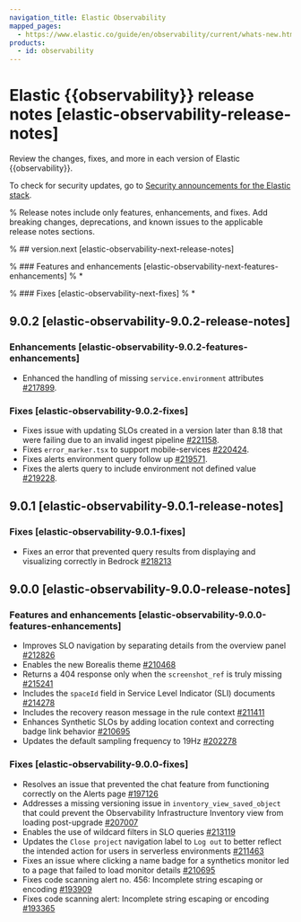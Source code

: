 ```yaml
---
navigation_title: Elastic Observability
mapped_pages:
  - https://www.elastic.co/guide/en/observability/current/whats-new.html
products:
  - id: observability
---
```


# Elastic {{observability}} release notes [elastic-observability-release-notes]
Review the changes, fixes, and more in each version of Elastic {{observability}}.

To check for security updates, go to [Security announcements for the Elastic stack](https://discuss.elastic.co/c/announcements/security-announcements/31).

% Release notes include only features, enhancements, and fixes. Add breaking changes, deprecations, and known issues to the applicable release notes sections.

% ## version.next [elastic-observability-next-release-notes]

% ### Features and enhancements [elastic-observability-next-features-enhancements]
% *

% ### Fixes [elastic-observability-next-fixes]
% *

## 9.0.2 [elastic-observability-9.0.2-release-notes]

### Enhancements [elastic-observability-9.0.2-features-enhancements]

* Enhanced the handling of missing `service.environment` attributes [#217899](https://github.com/elastic/kibana/pull/217899).

### Fixes [elastic-observability-9.0.2-fixes]

* Fixes issue with updating SLOs created in a version later than 8.18 that were failing due to an invalid ingest pipeline [#221158](https://github.com/elastic/kibana/pull/221158).
* Fixes `error_marker.tsx` to support mobile-services [#220424](https://github.com/elastic/kibana/pull/220424).
* Fixes alerts environment query follow up [#219571](https://github.com/elastic/kibana/pull/219571).
* Fixes the alerts query to include environment not defined value [#219228](https://github.com/elastic/kibana/pull/219228).

## 9.0.1 [elastic-observability-9.0.1-release-notes]

### Fixes [elastic-observability-9.0.1-fixes]
* Fixes an error that prevented query results from displaying and visualizing correctly in Bedrock [#218213]({{kib-pull}}218213)

## 9.0.0 [elastic-observability-9.0.0-release-notes]

### Features and enhancements [elastic-observability-9.0.0-features-enhancements]
* Improves SLO navigation by separating details from the overview panel [#212826]({{kib-pull}}212826)
* Enables the new Borealis theme [#210468]({{kib-pull}}210468)
* Returns a 404 response only when the `screenshot_ref` is truly missing [#215241]({{kib-pull}}215241)
* Includes the `spaceId` field in Service Level Indicator (SLI) documents [#214278]({{kib-pull}}214278)
* Includes the recovery reason message in the rule context [#211411]({{kib-pull}}211411)
* Enhances Synthetic SLOs by adding location context and correcting badge link behavior [#210695]({{kib-pull}}210695)
* Updates the default sampling frequency to 19Hz [#202278]({{kib-pull}}202278)

### Fixes [elastic-observability-9.0.0-fixes]
* Resolves an issue that prevented the chat feature from functioning correctly on the Alerts page [#197126]({{kib-pull}}197126)
* Addresses a missing versioning issue in `inventory_view_saved_object` that could prevent the Observability Infrastructure Inventory view from loading post-upgrade [#207007]({{kib-pull}}207007)
* Enables the use of wildcard filters in SLO queries [#213119]({{kib-pull}}213119)
* Updates the `Close project` navigation label to `Log out` to better reflect the intended action for users in serverless environments [#211463]({{kib-pull}}211463)
* Fixes an issue where clicking a name badge for a synthetics monitor led to a page that failed to load monitor details [#210695]({{kib-pull}}210695)
* Fixes code scanning alert no. 456: Incomplete string escaping or encoding [#193909]({{kib-pull}}193909)
* Fixes code scanning alert: Incomplete string escaping or encoding [#193365]({{kib-pull}}193365)